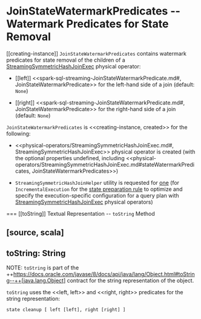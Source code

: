 # JoinStateWatermarkPredicates -- Watermark Predicates for State Removal

[[creating-instance]]
`JoinStateWatermarkPredicates` contains watermark predicates for state removal of the children of a [StreamingSymmetricHashJoinExec](physical-operators/StreamingSymmetricHashJoinExec.md) physical operator:

* [[left]] <<spark-sql-streaming-JoinStateWatermarkPredicate.md#, JoinStateWatermarkPredicate>> for the left-hand side of a join (default: `None`)

* [[right]] <<spark-sql-streaming-JoinStateWatermarkPredicate.md#, JoinStateWatermarkPredicate>> for the right-hand side of a join (default: `None`)

`JoinStateWatermarkPredicates` is <<creating-instance, created>> for the following:

* <<physical-operators/StreamingSymmetricHashJoinExec.md#, StreamingSymmetricHashJoinExec>> physical operator is created (with the optional properties undefined, including <<physical-operators/StreamingSymmetricHashJoinExec.md#stateWatermarkPredicates, JoinStateWatermarkPredicates>>)

* `StreamingSymmetricHashJoinHelper` utility is requested for [one](StreamingSymmetricHashJoinHelper.md#getStateWatermarkPredicates) (for `IncrementalExecution` for the [state preparation rule](IncrementalExecution.md#state) to optimize and specify the execution-specific configuration for a query plan with [StreamingSymmetricHashJoinExec](physical-operators/StreamingSymmetricHashJoinExec.md) physical operators)

=== [[toString]] Textual Representation -- `toString` Method

[source, scala]
----
toString: String
----

NOTE: `toString` is part of the ++https://docs.oracle.com/javase/8/docs/api/java/lang/Object.html#toString--++[java.lang.Object] contract for the string representation of the object.

`toString` uses the <<left, left>> and <<right, right>> predicates for the string representation:

```
state cleanup [ left [left], right [right] ]
```
